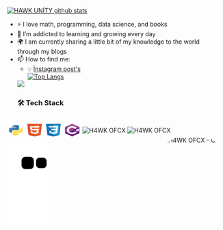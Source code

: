 [![HAWK UNİTY github stats](https://github-readme-stats.vercel.app/api?username=hawk-unity&count_private=true&show_icons=true&theme=radical&hide_rank=false)](https://github.com/hawk-unity/github-readme-stats)

- :zap: I love math, programming, data science, and books
- 🌱 I’m addicted to learning and growing every day
- :earth_africa: I am currently sharing a little bit of my knowledge to the world through my blogs
- 📫 How to find me: 
  - :bulb: [İnstagram post's](https://instagram.com/faruk.developer)
<br>[![Top Langs](https://github-readme-stats.vercel.app/api/top-langs/?username=hawk-unity)](https://github.com/hawk-unity//github-readme-stats)
  <img src="https://shields-io-visitor-counter.herokuapp.com/badge?page=hawk.0fcx.hawk-unity&style=for-the-badge">
  <h3>🛠  Tech Stack</h3>
<div style="display: inline_block"><br>
  <img align="center" alt="H4WK OFCX" height="30" width="40" src="https://raw.githubusercontent.com/devicons/devicon/master/icons/python/python-original.svg">
  <img align="center" alt="H4WK OFCX" height="30" width="40" src="https://raw.githubusercontent.com/devicons/devicon/master/icons/html5/html5-original.svg">
  <img align="center" alt="H4WK OFCX" height="30" width="40" src="https://raw.githubusercontent.com/devicons/devicon/master/icons/css3/css3-original.svg">
  <img align="center" alt="H4WK OFCX" height="30" width="40" src="https://raw.githubusercontent.com/devicons/devicon/master/icons/csharp/csharp-original.svg">
  <img align="center" alt="H4WK OFCX" height="30" width="40" src="https://cdn.jsdelivr.net/gh/devicons/devicon/icons/perl/perl-original.svg" />
    <img align="center" alt="H4WK OFCX" height="30" width="40" src="https://cdn.jsdelivr.net/gh/devicons/devicon/icons/bootstrap/bootstrap-original.svg" />
  <img align="right" alt="H4WK OFCX - CAT " height="150" style="border-radius:50px;" src="http://www.fc1492.com/wp-content/uploads/2017/06/tumblr_ook9ah2gfS1u6n4kao1_500.gif">

  ![Snake animation](https://github.com/AyseErdanisman/AyseErdanisman/blob/output/github-contribution-grid-snake.svg)
